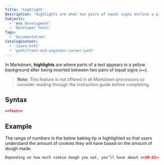 ```yaml
---
Title: 'highlight'
Description: 'Highlights are when two pairs of equal signs enclose a piece of text, resulting a yellow background encompassing said text.'
Subjects:
  - 'Web Development'
  - 'Developer Tools'
Tags:
  - 'Documentation'
CatalogContent:
  - 'learn-html'
  - 'path/front-end-engineer-career-path'
---
```


In Markdown, **highlights** are where parts of a text appears in a yellow background after being inserted between two pairs of equal signs (`==`).

> **Note:** This feature is not offered in all Markdown processors so consider reading through the instruction guide before completing.

## Syntax

```md
==Text==
```

## Example

The range of numbers in the below baking tip is highlighted so that users understand the amount of cookies they will have based on the amount of dough made.

```md
Depending on how much cookie dough you eat, you’ll have about ==20-22== cookies from this recipe!
```
